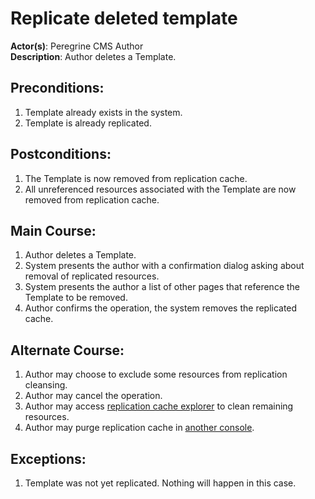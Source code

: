 # Replicate deleted template

**Actor(s)**: Peregrine CMS Author  
**Description**: Author deletes a Template.

## Preconditions:
1. Template already exists in the system.
1. Template is already replicated.

## Postconditions:
1. The Template is now removed from replication cache.
1. All unreferenced resources associated with the Template
   are now removed from replication cache.

## Main Course:
1. Author deletes a Template.
1. System presents the author with a confirmation dialog asking about removal of
   replicated resources.
1. System presents the author a list of other pages that reference the Template to be removed.
1. Author confirms the operation, the system removes the replicated cache.

## Alternate Course:
1. Author may choose to exclude some resources from replication cleansing.
1. Author may cancel the operation.
1. Author may access [replication cache explorer](./replication-explorer.md)
   to clean remaining resources.
1. Author may purge replication cache in [another console](./replication-explorer.md).

## Exceptions:
1. Template was not yet replicated. Nothing will happen in this case.